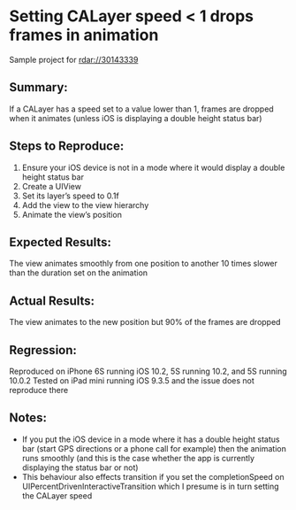 # Setting CALayer speed < 1 drops frames in animation

Sample project for [rdar://30143339](https://openradar.appspot.com/radar?id=4942901515649024)

## Summary:
If a CALayer has a speed set to a value lower than 1, frames are dropped when it animates (unless iOS is displaying a double height status bar)

## Steps to Reproduce:
1. Ensure your iOS device is not in a mode where it would display a double height status bar
2. Create a UIView
3. Set its layer’s speed to 0.1f
4. Add the view to the view hierarchy
5. Animate the view’s position

## Expected Results:
The view animates smoothly from one position to another 10 times slower than the duration set on the animation

## Actual Results:
The view animates to the new position but 90% of the frames are dropped

## Regression:
Reproduced on iPhone 6S running iOS 10.2, 5S running 10.2, and 5S running 10.0.2
Tested on iPad mini running iOS 9.3.5 and the issue does not reproduce there

## Notes:
- If you put the iOS device in a mode where it has a double height status bar (start GPS directions or a phone call for example) then the animation runs smoothly (and this is the case whether the app is currently displaying the status bar or not)
- This behaviour also effects transition if you set the completionSpeed on UIPercentDrivenInteractiveTransition which I presume is in turn setting the CALayer speed
